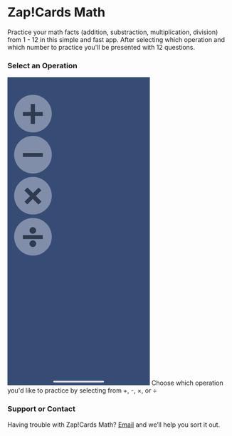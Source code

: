 # Zap!Cards Math
Practice your math facts (addition, substraction, multiplication, division) from 1 - 12 in this simple and fast app.
After selecting which operation and which number to practice you'll be presented with 12 questions.


### Select an Operation
![Select an Operation Screenshot](/screenshot-select-op.png)
Choose which operation you'd like to practice by selecting from +, -, ×, or ÷

### Support or Contact

Having trouble with Zap!Cards Math?
[Email](<zap-math@harper.link>) and we’ll help you sort it out.
